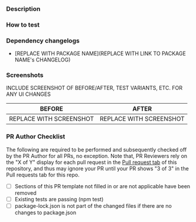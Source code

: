 ### Description
<!-- 
Provide a detailed written description of the pull request. 
Please focus on changes and implementation details.
-->

### How to test
<!--
In a numbered list below, please provide step by step instructions in the form an action and optional expectation/difference from current behavior.
Be thorough, the following are common pieces of information found in desirable "How to test" steps:
* Providing the difference in expected behavior can be extremely useful, err towards providing this information to help give reviewers more context
-->


### Dependency changelogs
<!-- include a bulleted list of npm package names as links to their latest change logs for any npm dependency updated in this PR -->

* [REPLACE WITH PACKAGE NAME](REPLACE WITH LINK TO PACKAGE NAME's CHANGELOG)

### Screenshots

INCLUDE SCREENSHOT OF BEFORE/AFTER, TEST VARIANTS, ETC. FOR ANY UI CHANGES

| BEFORE                  | AFTER                   |
| ----------------------- | ----------------------- |
| REPLACE WITH SCREENSHOT | REPLACE WITH SCREENSHOT |

### PR Author Checklist
The following are required to be performed and subsequently checked off by the PR Author for all PRs, no exception. Note that, PR Reviewers rely on the "X of Y" display for each pull request in the [Pull request tab](https://github.com/vyshyvanv/jira_processing/pulls) of this repository, and thus may ignore your PR until your PR shows "3 of 3" in the Pull requests tab for this repo. 
<!-- Add "Status: Needs Review" label to the PR once checklist is filled. -->

-   [ ] Sections of this PR template not filled in or are not applicable have been removed
-   [ ] Existing tests are passing (npm test)
-   [ ] package-lock.json is not part of the changed files if there are no changes to package.json
